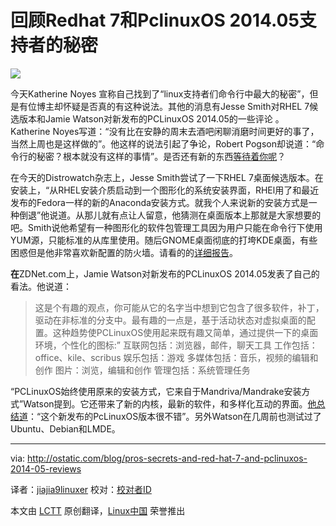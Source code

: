 回顾Redhat 7和PclinuxOS 2014.05支持者的秘密
====================
![](http://www.tuxmachines.org/images/redhatlogo.png)

今天Katherine Noyes 宣称自己找到了“linux支持者们命令行中最大的秘密”，但是有位博主却怀疑是否真的有这种说法。其他的消息有Jesse Smith对RHEL 7候选版本和Jamie Watson对新发布的PCLinuxOS 2014.05的一些评论
。
Katherine Noyes写道：“没有比在安静的周末去酒吧闲聊消磨时间更好的事了，当然上周也是这样做的”。他这样的说法引起了争论，Robert Pogson却说道：“命令行的秘密？根本就没有这样的事情”。是否还有新的东西[等待着你呢][1]？

在今天的Distrowatch杂志上，Jesse Smith尝试了一下RHEL 7桌面候选版本。在安装上，“从RHEL安装介质启动到一个图形化的系统安装界面，RHEl用了和最近发布的Fedora一样的新的Anaconda安装方式。就我个人来说新的安装方式是一种倒退”他说道。从那儿就有点让人留意，他猜测在桌面版本上那就是大家想要的吧。Smith说他希望有一种图形化的软件包管理工具因为用户只能在命令行下使用YUM源，只能标准的从库里使用。随后GNOME桌面彻底的打垮KDE桌面，有些困惑但是他非常喜欢新配置的防火墙。请看的的[详细报告][2]。


**在**ZDNet.com上，Jamie Watson对新发布的PCLinuxOS 2014.05发表了自己的看法。他说道：

> 这是个有趣的观点，你可能从它的名字当中想到它包含了很多软件，补丁，驱动在非标准的分支中。最有趣的一点是，基于活动状态对虚拟桌面的配置。这种趋势使PCLinuxOS使用起来既有趣又简单，通过提供一下的桌面环境，个性化的图标:”
> 互联网包括：浏览器，邮件，聊天工具
> 工作包括：office、kile、scribus
> 娱乐包括：游戏
> 多媒体包括：音乐，视频的编辑和创作
> 图片：浏览，编辑和创作
> 管理包括：系统管理任务



“PCLinuxOS始终使用原来的安装方式，它来自于Mandriva/Mandrake安装方式”Watson提到。它还带来了新的内核，最新的软件，和多样化互动的界面。[他总结道][3]：“这个新发布的PcLinuxOS版本很不错”。另外Watson在几周前也测试过了Ubuntu、Debian和LMDE。

--------------------------------------------------------------------------------

via: http://ostatic.com/blog/pros-secrets-and-red-hat-7-and-pclinuxos-2014-05-reviews

译者：[jiajia9linuxer](https://github.com/jiajia9linuxer) 校对：[校对者ID](https://github.com/校对者ID)

本文由 [LCTT](https://github.com/LCTT/TranslateProject) 原创翻译，[Linux中国](http://linux.cn/) 荣誉推出

[1]:http://www.linuxinsider.com/story/Linux-Pros-Top-Command-Line-Secrets-80437.html
[2]:http://distrowatch.com/weekly.php?issue=20140512#feature
[3]:http://www.zdnet.com/hands-on-with-pclinuxos-2014-05-kde-and-lxde-the-linux-with-something-for-everyone-7000029297/
[4]:http://www.zdnet.com/testing-ubuntu-debian-and-lmde-on-my-new-notebook-7000029202/

